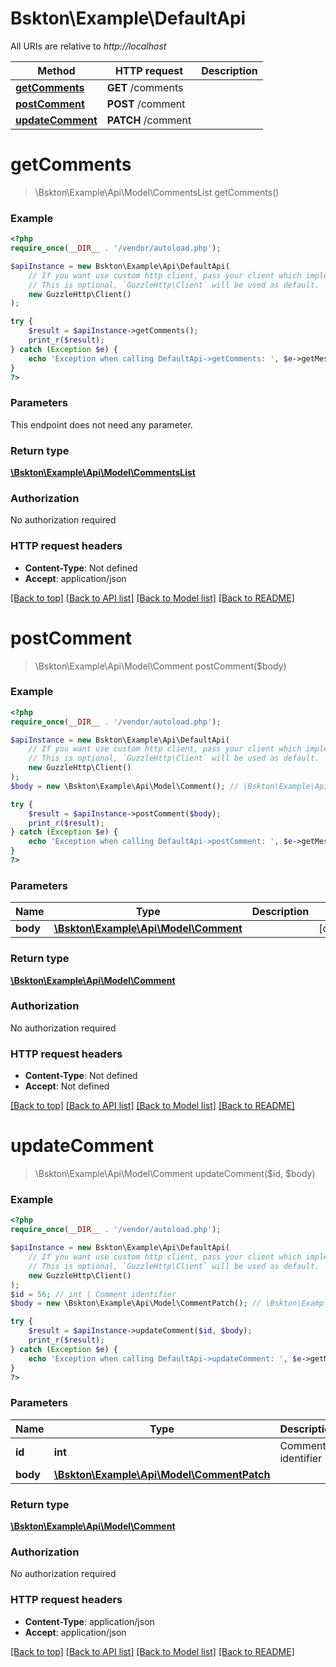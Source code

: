 # Bskton\Example\DefaultApi

All URIs are relative to *http://localhost*

Method | HTTP request | Description
------------- | ------------- | -------------
[**getComments**](DefaultApi.md#getComments) | **GET** /comments | 
[**postComment**](DefaultApi.md#postComment) | **POST** /comment | 
[**updateComment**](DefaultApi.md#updateComment) | **PATCH** /comment | 


# **getComments**
> \Bskton\Example\Api\Model\CommentsList getComments()



### Example
```php
<?php
require_once(__DIR__ . '/vendor/autoload.php');

$apiInstance = new Bskton\Example\Api\DefaultApi(
    // If you want use custom http client, pass your client which implements `GuzzleHttp\ClientInterface`.
    // This is optional, `GuzzleHttp\Client` will be used as default.
    new GuzzleHttp\Client()
);

try {
    $result = $apiInstance->getComments();
    print_r($result);
} catch (Exception $e) {
    echo 'Exception when calling DefaultApi->getComments: ', $e->getMessage(), PHP_EOL;
}
?>
```

### Parameters
This endpoint does not need any parameter.

### Return type

[**\Bskton\Example\Api\Model\CommentsList**](../Model/CommentsList.md)

### Authorization

No authorization required

### HTTP request headers

 - **Content-Type**: Not defined
 - **Accept**: application/json

[[Back to top]](#) [[Back to API list]](../../README.md#documentation-for-api-endpoints) [[Back to Model list]](../../README.md#documentation-for-models) [[Back to README]](../../README.md)

# **postComment**
> \Bskton\Example\Api\Model\Comment postComment($body)



### Example
```php
<?php
require_once(__DIR__ . '/vendor/autoload.php');

$apiInstance = new Bskton\Example\Api\DefaultApi(
    // If you want use custom http client, pass your client which implements `GuzzleHttp\ClientInterface`.
    // This is optional, `GuzzleHttp\Client` will be used as default.
    new GuzzleHttp\Client()
);
$body = new \Bskton\Example\Api\Model\Comment(); // \Bskton\Example\Api\Model\Comment | 

try {
    $result = $apiInstance->postComment($body);
    print_r($result);
} catch (Exception $e) {
    echo 'Exception when calling DefaultApi->postComment: ', $e->getMessage(), PHP_EOL;
}
?>
```

### Parameters

Name | Type | Description  | Notes
------------- | ------------- | ------------- | -------------
 **body** | [**\Bskton\Example\Api\Model\Comment**](../Model/Comment.md)|  | [optional]

### Return type

[**\Bskton\Example\Api\Model\Comment**](../Model/Comment.md)

### Authorization

No authorization required

### HTTP request headers

 - **Content-Type**: Not defined
 - **Accept**: Not defined

[[Back to top]](#) [[Back to API list]](../../README.md#documentation-for-api-endpoints) [[Back to Model list]](../../README.md#documentation-for-models) [[Back to README]](../../README.md)

# **updateComment**
> \Bskton\Example\Api\Model\Comment updateComment($id, $body)



### Example
```php
<?php
require_once(__DIR__ . '/vendor/autoload.php');

$apiInstance = new Bskton\Example\Api\DefaultApi(
    // If you want use custom http client, pass your client which implements `GuzzleHttp\ClientInterface`.
    // This is optional, `GuzzleHttp\Client` will be used as default.
    new GuzzleHttp\Client()
);
$id = 56; // int | Comment identifier
$body = new \Bskton\Example\Api\Model\CommentPatch(); // \Bskton\Example\Api\Model\CommentPatch | 

try {
    $result = $apiInstance->updateComment($id, $body);
    print_r($result);
} catch (Exception $e) {
    echo 'Exception when calling DefaultApi->updateComment: ', $e->getMessage(), PHP_EOL;
}
?>
```

### Parameters

Name | Type | Description  | Notes
------------- | ------------- | ------------- | -------------
 **id** | **int**| Comment identifier |
 **body** | [**\Bskton\Example\Api\Model\CommentPatch**](../Model/CommentPatch.md)|  | [optional]

### Return type

[**\Bskton\Example\Api\Model\Comment**](../Model/Comment.md)

### Authorization

No authorization required

### HTTP request headers

 - **Content-Type**: application/json
 - **Accept**: application/json

[[Back to top]](#) [[Back to API list]](../../README.md#documentation-for-api-endpoints) [[Back to Model list]](../../README.md#documentation-for-models) [[Back to README]](../../README.md)

